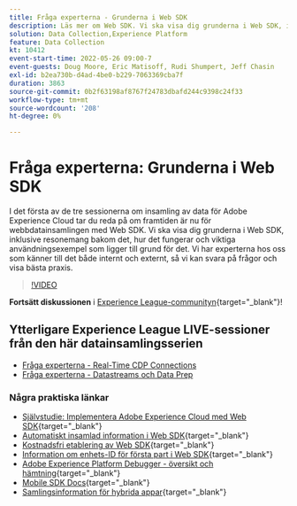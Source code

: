 ```yaml
---
title: Fråga experterna - Grunderna i Web SDK
description: Läs mer om Web SDK. Vi ska visa dig grunderna i Web SDK, inklusive resonemang bakom det, hur det fungerar och viktiga användningsexempel som ligger till grund för det.
solution: Data Collection,Experience Platform
feature: Data Collection
kt: 10412
event-start-time: 2022-05-26 09:00-7
event-guests: Doug Moore, Eric Matisoff, Rudi Shumpert, Jeff Chasin
exl-id: b2ea730b-d4ad-4be0-b229-7063369cba7f
duration: 3863
source-git-commit: 0b2f63198af8767f24783dbafd244c9398c24f33
workflow-type: tm+mt
source-wordcount: '208'
ht-degree: 0%

---
```


# Fråga experterna: Grunderna i Web SDK

I det första av de tre sessionerna om insamling av data för Adobe Experience Cloud tar du reda på om framtiden är nu för webbdatainsamlingen med Web SDK. Vi ska visa dig grunderna i Web SDK, inklusive resonemang bakom det, hur det fungerar och viktiga användningsexempel som ligger till grund för det. Vi har experterna hos oss som känner till det både internt och externt, så vi kan svara på frågor och visa bästa praxis.

>[!VIDEO](https://video.tv.adobe.com/v/343335/?quality=12&learn=on)

**Fortsätt diskussionen** i [Experience League-communityn](https://experienceleaguecommunities.adobe.com/t5/adobe-experience-platform-launch/experience-league-live-post-session-discussion-the-basics-of-web/m-p/454159#M283){target="_blank"}!

## Ytterligare Experience League LIVE-sessioner från den här datainsamlingsserien

* [Fråga experterna - Real-Time CDP Connections](exl-live-episode-06-23-22.md)
* [Fråga experterna - Datastreams och Data Prep](exl-live-episode-07-21-22.md)

### Några praktiska länkar

* [Självstudie: Implementera Adobe Experience Cloud med Web SDK](https://experienceleague.adobe.com/docs/platform-learn/implement-web-sdk/overview.html){target="_blank"}
* [Automatiskt insamlad information i Web SDK](https://experienceleague.adobe.com/docs/experience-platform/edge/data-collection/automatic-information.html?lang=en){target="_blank"}
* [Kostnadsfri etablering av Web SDK](https://adobe.ly/websdkaccess){target="_blank"}
* [Information om enhets-ID för första part i Web SDK](https://experienceleague.adobe.com/docs/experience-platform/edge/identity/first-party-device-ids.html){target="_blank"}
* [Adobe Experience Platform Debugger - översikt och hämtning](https://experienceleague.adobe.com/docs/platform-learn/data-collection/debugger/overview.html?lang=en){target="_blank"}
* [Mobile SDK Docs](https://developer.adobe.com/client-sdks/documentation/){target="_blank"}
* [Samlingsinformation för hybrida appar](https://experienceleague.adobe.com/docs/mobile-services/ios/sdk-reference-ios/hybrid-app.html){target="_blank"}


